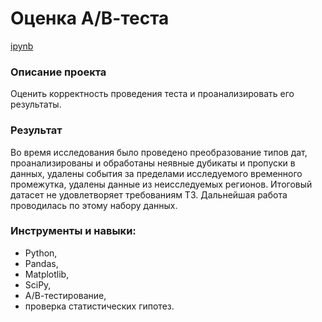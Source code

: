 # Оценка А/В-теста

[ipynb]()

### Описание проекта
Оценить корректность проведения теста и проанализировать его результаты.

### Результат
Во время исследования было проведено преобразование типов дат, проанализированы и обработаны неявные дубикаты и пропуски в данных, удалены события за пределами исследуемого временного промежутка, удалены данные из неисследуемых регионов.
Итоговый датасет не удовлетворяет требованиям ТЗ. Дальнейшая работа проводилась по этому набору данных.

### Инструменты и навыки:
* Python, 
* Pandas, 
* Matplotlib, 
* SciPy, 
* А/В-тестирование,
* проверка статистических гипотез.
